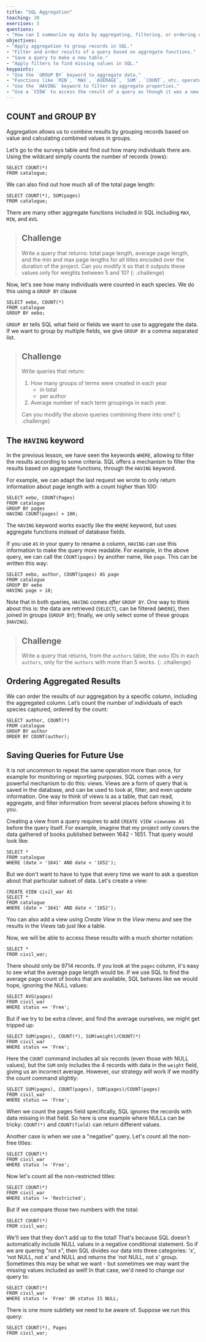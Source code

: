 ```yaml
---
title: "SQL Aggregation"
teaching: 30
exercises: 5
questions:
- "How can I summarize my data by aggregating, filtering, or ordering query results?"
objectives:
- "Apply aggregation to group records in SQL."
- "Filter and order results of a query based on aggregate functions."
- "Save a query to make a new table."
- "Apply filters to find missing values in SQL."
keypoints:
- "Use the `GROUP BY` keyword to aggregate data."
- "Functions like `MIN`, `MAX`, `AVERAGE`, `SUM`, `COUNT`, etc. operate on aggregated data."
- "Use the `HAVING` keyword to filter on aggregate properties."
- "Use a `VIEW` to access the result of a query as though it was a new table."
---
```


## COUNT and GROUP BY

Aggregation allows us to combine results by grouping records based on value and
calculating combined values in groups.

Let’s go to the surveys table and find out how many individuals there are.
Using the wildcard simply counts the number of records (rows):

    SELECT COUNT(*)
    FROM catalogue;

We can also find out how much all of the total page length:

    SELECT COUNT(*), SUM(pages)
    FROM catalogue;


There are many other aggregate functions included in SQL including
`MAX`, `MIN`, and `AVG`.

> ## Challenge
>
> Write a query that returns: total page length, average page length, and the min and max page lengths
> for all titles encoded over the duration of the project.
> Can you modify it so that it outputs these values only for weights between 5 and 10?
{: .challenge}

Now, let's see how many individuals were counted in each species. We do this
using a `GROUP BY` clause

    SELECT eebo, COUNT(*)
    FROM catalogue
    GROUP BY eebo;

`GROUP BY` tells SQL what field or fields we want to use to aggregate the data.
If we want to group by multiple fields, we give `GROUP BY` a comma separated list.

> ## Challenge
>
> Write queries that return:
>
> 1. How many groups of terms were created in each year
>    *   in total
>    *   per author
> 2. Average number of each term groupings in each year.
>
> Can you modify the above queries combining them into one?
{: .challenge}

## The `HAVING` keyword

In the previous lesson, we have seen the keywords `WHERE`, allowing to
filter the results according to some criteria. SQL offers a mechanism to
filter the results based on aggregate functions, through the `HAVING` keyword.

For example, we can adapt the last request we wrote to only return information
about page length with a count higher than 100:

    SELECT eebo, COUNT(Pages)
    FROM catalogue
    GROUP BY pages
    HAVING COUNT(pages) > 100;

The `HAVING` keyword works exactly like the `WHERE` keyword, but uses
aggregate functions instead of database fields.

If you use `AS` in your query to rename a column, `HAVING` can use this
information to make the query more readable. For example, in the above
query, we can call the `COUNT(pages)` by another name, like
`page`. This can be written this way:

    SELECT eebo, author, COUNT(pages) AS page
    FROM catalogue
    GROUP BY eebo
    HAVING page > 10;

Note that in both queries, `HAVING` comes *after* `GROUP BY`. One way to
think about this is: the data are retrieved (`SELECT`), can be filtered
(`WHERE`), then joined in groups (`GROUP BY`); finally, we only select some
of these groups (`HAVING`).

> ## Challenge
>
> Write a query that returns, from the `authors` table, the `eebo` IDs
> in each `authors`, only for the `authors` with more than 5 works.
{: .challenge}

## Ordering Aggregated Results

We can order the results of our aggregation by a specific column, including
the aggregated column.  Let’s count the number of individuals of each
species captured, ordered by the count:

    SELECT author, COUNT(*)
    FROM catalogue
    GROUP BY author
    ORDER BY COUNT(author);

## Saving Queries for Future Use

It is not uncommon to repeat the same operation more than once, for example
for monitoring or reporting purposes. SQL comes with a very powerful mechanism
to do this: views. Views are a form of query that is saved in the database,
and can be used to look at, filter, and even update information. One way to
think of views is as a table, that can read, aggregate, and filter information
from several places before showing it to you.

Creating a view from a query requires to add `CREATE VIEW viewname AS`
before the query itself. For example, imagine that my project only covers
the data gathered of books published between 1642 - 1651.  That
query would look like:

    SELECT *
    FROM catalogue
    WHERE (date > '1641' AND date < '1652');

But we don't want to have to type that every time we want to ask a
question about that particular subset of data.  Let's create a view:

    CREATE VIEW civil_war AS
    SELECT *
    FROM catalogue
    WHERE (date > '1641' AND date < '1652');

You can also add a view using *Create View* in the *View* menu and see the
results in the *Views* tab just like a table.

Now, we will be able to access these results with a much shorter notation:

    SELECT *
    FROM civil_war;

There should only be 9714 records.  If you look at the `pages` column, it's
easy to see what the average page length would be.  If we use SQL to find the
average page count of books that are available, SQL behaves like we would hope, 
ignoring the NULL values:

    SELECT AVG(pages)
    FROM civil_war
    WHERE status == 'Free';

But if we try to be extra clever, and find the average ourselves,
we might get tripped up:

    SELECT SUM(pages), COUNT(*), SUM(weight)/COUNT(*)
    FROM civil_war
    WHERE status == 'Free';

Here the `COUNT` command includes all six records (even those with NULL
values), but the `SUM` only includes the 4 records with data in the
`weight` field, giving us an incorrect average.  However,
our strategy *will* work if we modify the count command slightly:

    SELECT SUM(pages), COUNT(pages), SUM(pages)/COUNT(pages)
    FROM civil_war
    WHERE status == 'Free';

When we count the pages field specifically, SQL ignores the records with data
missing in that field.  So here is one example where NULLs can be tricky:
`COUNT(*)` and `COUNT(field)` can return different values.

Another case is when we use a "negative" query.  Let's count all the
non-free titles:

    SELECT COUNT(*)
    FROM civil_war
    WHERE status != 'Free';

Now let's count all the non-restricted titles:

    SELECT COUNT(*)
    FROM civil_war
    WHERE status != 'Restricted';

But if we compare those two numbers with the total:

    SELECT COUNT(*)
    FROM civil_war;

We'll see that they don't add up to the total!  That's because SQL
doesn't automatically include NULL values in a negative conditional
statement.  So if we are quering "not x", then SQL divides our data
into three categories: 'x', 'not NULL, not x' and NULL and
returns the 'not NULL, not x' group. Sometimes this may be what we want -
but sometimes we may want the missing values included as well!  In that
case, we'd need to change our query to:

    SELECT COUNT(*)
    FROM civil_war
    WHERE status != 'Free' OR status IS NULL;

There is one more subtlety we need to be aware of.
Suppose we run this query:

    SELECT COUNT(*), Pages
    FROM civil_war;

